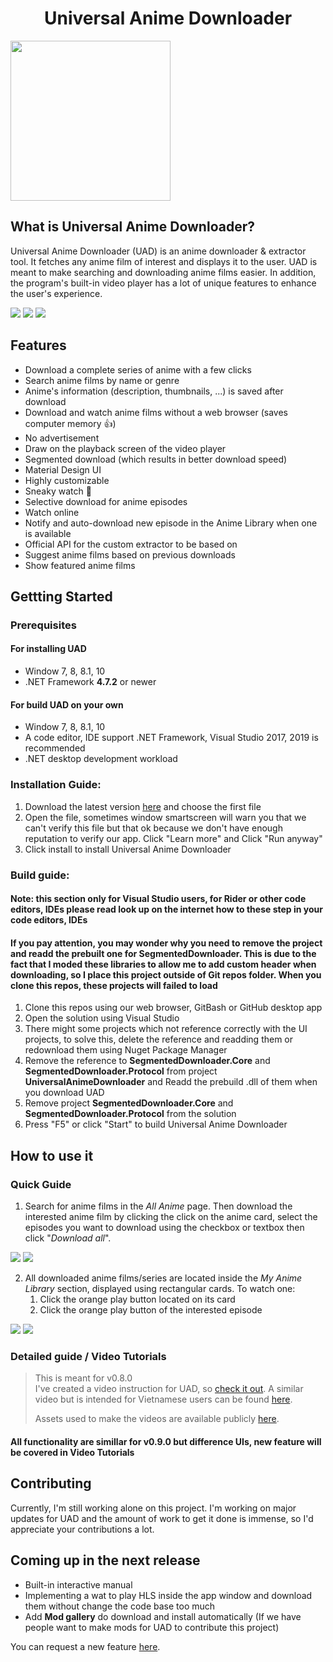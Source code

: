 <h1 align="center">Universal Anime Downloader</h1>

<!--
    TODO: Insert program's logo, prominent program screenshot, or prominent
    showcase screenshots here.
-->
<img src="https://github.com/quangaming2929/UADInstaller/raw/master/Src/UADInstaller/UADInstaller/Resources/MediumIconUniversalAnimeDownloader.png" width="256" height="256">

What is Universal Anime Downloader?
-----------------------------------

Universal Anime Downloader (UAD) is an anime downloader & extractor tool. It
fetches any anime film of interest and displays it to the user. UAD is meant to
make searching and downloading anime films easier. In addition, the program's
built-in video player has a lot of unique features to enhance the user's
experience.

<!--
    TODO: Insert 1 or 2 program screenshots here.

    "A picture worth a thousand words. READMEs that don't have screenshots are
    the most boring READMEs ever."
        ~ N. H. Duong, https://github.com/dungwinux/helectron/issues/5
-->

<img src="https://github.com/quangaming2929/UniversalAnimeDownloader/raw/master/Assets/Screenshot1.png" >

<img src="https://github.com/quangaming2929/UniversalAnimeDownloader/raw/master/Assets/Screenshot2.png" >

<img src="https://github.com/quangaming2929/UniversalAnimeDownloader/raw/master/Assets/Screenshot3.png" >

Features
--------

- Download a complete series of anime with a few clicks
- Search anime films by name or genre
- Anime's information (description, thumbnails, ...) is saved after download
- Download and watch anime films without a web browser (saves computer memory :+1:)
- No advertisement
- Draw on the playback screen of the video player
- Segmented download (which results in better download speed)
- Material Design UI
- Highly customizable
- Sneaky watch :eyes: <!-- Write about this in e.g. a wiki page and drop a link here -->
- Selective download for anime episodes
- Watch online
- Notify and auto-download new episode in the Anime Library when one is available
- Official API for the custom extractor to be based on
- Suggest anime films based on previous downloads
- Show featured anime films

Gettting Started
--------

<h3>Prerequisites</h3>
<h4>For installing UAD </h4>
<ul>
    <li>Window 7, 8, 8.1, 10</li>
    <li>.NET Framework <b>4.7.2</b> or newer</li>
</ul>
<h4>For build UAD on your own </h4>
<ul>
    <li>Window 7, 8, 8.1, 10</li>
    <li>A code editor, IDE support .NET Framework, Visual Studio 2017, 2019 is recommended</li>
    <li>.NET desktop development workload </li>
</ul>
<h3> Installation Guide: </h3>
<ol>
    <li>Download the latest version <a href="https://github.com/quangaming2929/UniversalAnimeDownloader/releases/latest
"> here</a> and choose the first file</li>
    <li>Open the file, sometimes window smartscreen will warn you that we can't verify this file but that ok because we don't have enough reputation to verify our app. Click "Learn more" and Click "Run anyway"</li>
    <li>Click install to install Universal Anime Downloader</li>
</ol>

<h3>Build guide: </h3>
<h4> Note: this section only for Visual Studio users, for Rider or other code editors, IDEs please read look up on the internet how to these step in your code editors, IDEs</h4>
<h4> If you pay attention, you may wonder why you need to remove the project and readd the prebuilt one for <b>SegmentedDownloader</b>. This is due to the fact that I moded these libraries to allow me to add custom header when downloading, so I place this project outside of Git repos folder. When you clone this repos, these projects will failed to load</h4>
<ol>
    <li>Clone this repos using our web browser, GitBash or GitHub desktop app</li>
    <li>Open the solution using Visual Studio </li>
    <li>There might some projects which not reference correctly with the UI projects, to solve this, delete the reference and readding them or redownload them using Nuget Package Manager </li>
    <li>Remove the reference to <b>SegmentedDownloader.Core</b> and <b>SegmentedDownloader.Protocol</b> from project <b>UniversalAnimeDownloader</b> and Readd the prebuild .dll of them when you download UAD</li>
    <li>Remove project <b>SegmentedDownloader.Core</b> and <b>SegmentedDownloader.Protocol</b> from the solution</li>
    <li>Press "F5" or click "Start" to build Universal Anime Downloader</li>
</ol>
    


How to use it
-------------

### Quick Guide

1. Search for anime films in the _All Anime_ page. Then download the interested 
anime film by clicking the click on the anime card, select the episodes you want
to download using the checkbox or textbox then click "_Download all_".  

<img src="https://github.com/quangaming2929/UniversalAnimeDownloader/raw/master/Assets/QuickGuide1.png"/>
<img src="https://github.com/quangaming2929/UniversalAnimeDownloader/raw/master/Assets/QuickGuide2.png"/>

2. All downloaded anime films/series are located inside the _My Anime Library_
section, displayed using rectangular cards. To watch one:  
    1. Click the orange play button located on its card  
    2. Click the orange play button of the interested episode    
    
<img src="https://github.com/quangaming2929/UniversalAnimeDownloader/raw/master/Assets/QuickGuide3.png"/>
<img src="https://github.com/quangaming2929/UniversalAnimeDownloader/raw/master/Assets/QuickGuide4.png"/>

### Detailed guide / Video Tutorials  

>This is meant for v0.8.0  
>I've created a video instruction for UAD, so [check it out][en-guide]. A similar
>video but is intended for Vietnamese users can be found [here][vi-guide].
>
>Assets used to make the videos are available publicly [here][materials].  

<h4>All functionality are simillar for v0.9.0 but difference UIs, new feature will be covered in Video Tutorials</h4>

[en-guide]: https://drive.google.com/open?id=1-8O5G7YrnI_KLZiXz6BZ0F5LoKYYVSsG
[vi-guide]: https://drive.google.com/open?id=1cwXjiAtqJMBDYsLpmXqHf-o8mZchk2K0
[materials]: https://drive.google.com/open?id=1eHobBKnt9ruD1-Cqc-kKu2RLc8qq6cJT

Contributing
------------

Currently, I'm still working alone on this project. I'm working on major updates
for UAD and the amount of work to get it done is immense, so I'd appreciate your
contributions a lot.

Coming up in the next release
-----------------------------
- Built-in interactive manual
- Implementing a wat to play HLS inside the app window and download them without change the code base too much
- Add **Mod gallery** do download and install automatically (If we have people want to make mods for UAD to contribute this project)


You can request a new feature [here](https://github.com/quangaming2929/UniversalAnimeDownloader/issues).
